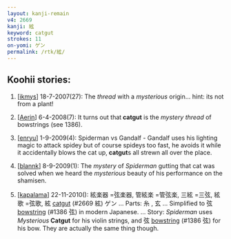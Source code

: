 ```yaml
---
layout: kanji-remain
v4: 2669
kanji: 絃
keyword: catgut
strokes: 11
on-yomi: ゲン
permalink: /rtk/絃/
---
```


## Koohii stories: 

1) [<a href="http://kanji.koohii.com/profile/ikmys">ikmys</a>] 18-7-2007(27): The <em>thread</em> with a <em>mysterious</em> origin... hint: its not from a plant!

2) [<a href="http://kanji.koohii.com/profile/Aerin">Aerin</a>] 6-4-2008(7): It turns out that<strong> catgut</strong> is the <em>mystery thread</em> of bowstrings (see 1386).

3) [<a href="http://kanji.koohii.com/profile/enryu">enryu</a>] 1-9-2009(4): Spiderman vs Gandalf - Gandalf uses his lighting magic to attack spidey but of course spideys too fast, he avoids it while it accidentally blows the cat up,<strong> catgut</strong>s all strewn all over the place.

4) [<a href="http://kanji.koohii.com/profile/blannk">blannk</a>] 8-9-2009(1): The <em>mystery</em> of <em>Spiderman</em> gutting that cat was solved when we heard the <em>mysterious</em> beauty of his performance on the shamisen.

5) [<a href="http://kanji.koohii.com/profile/kapalama">kapalama</a>] 22-11-2010(): 絃楽器 =弦楽器, 管絃楽 =管弦楽, 三絃 =三弦, 絃歌 =弦歌, 絃 <a href="../v4/2669.html">catgut</a> (#2669 絃) ゲン ... Parts: 糸 , 玄 ... Simplified to 弦 <a href="../v4/1386.html">bowstring</a> (#1386 弦) in modern Japanese. ... Story: <em>Spiderman</em> uses <em>Mysterious</em><strong> Catgut</strong> for his violin strings, and 弦 <a href="../v4/1386.html">bowstring</a> (#1386 弦) for his bow. They are actually the same thing though.

